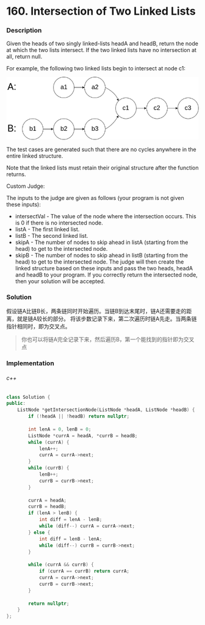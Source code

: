 # 160. Intersection of Two Linked Lists

### Description

Given the heads of two singly linked-lists headA and headB, return the node at which the two lists intersect. If the two linked lists have no intersection at all, return null.

For example, the following two linked lists begin to intersect at node c1:

![alt text](image.png)

The test cases are generated such that there are no cycles anywhere in the entire linked structure.

Note that the linked lists must retain their original structure after the function returns.

Custom Judge:

The inputs to the judge are given as follows (your program is not given these inputs):

- intersectVal - The value of the node where the intersection occurs. This is 0 if there is no intersected node.
- listA - The first linked list.
- listB - The second linked list.
- skipA - The number of nodes to skip ahead in listA (starting from the head) to get to the intersected node.
- skipB - The number of nodes to skip ahead in listB (starting from the head) to get to the intersected node.
The judge will then create the linked structure based on these inputs and pass the two heads, headA and headB to your program. If you correctly return the intersected node, then your solution will be accepted.

### Solution

假设链A比链B长，两条链同时开始遍历。当链B到达末尾时，链A还需要走的距离，就是链A较长的部分。
将该步数记录下来，第二次遍历时链A先走。当两条链指针相同时，即为交叉点。

> 你也可以将链A完全记录下来，然后遍历B，第一个能找到的指针即为交叉点

### Implementation

###### c++

```c++
class Solution {
public:
    ListNode *getIntersectionNode(ListNode *headA, ListNode *headB) {
        if (!headA || !headB) return nullptr;

        int lenA = 0, lenB = 0;
        ListNode *currA = headA, *currB = headB;
        while (currA) {
            lenA++;
            currA = currA->next;
        }
        while (currB) {
            lenB++;
            currB = currB->next;
        }

        currA = headA;
        currB = headB;
        if (lenA > lenB) {
            int diff = lenA - lenB;
            while (diff--) currA = currA->next;
        } else {
            int diff = lenB - lenA;
            while (diff--) currB = currB->next;
        }

        while (currA && currB) {
            if (currA == currB) return currA; 
            currA = currA->next;
            currB = currB->next;
        }

        return nullptr; 
    }
};
```
